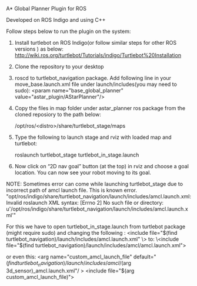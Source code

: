 
A* Global Planner Plugin for ROS

Developed on ROS Indigo and using C++


Follow steps below to run the plugin on the system:

1. Install turtlebot on ROS Indigo(or follow similar steps for other ROS versions ) as below:
   http://wiki.ros.org/turtlebot/Tutorials/indigo/Turtlebot%20Installation
   
2. Clone the repository to your desktop

3. roscd to turtlebot_navigation package. Add following line in your move_base.launch.xml file under launch/includes(you may need to  sudo): \<param name="base_global_planner" value="astar_plugin/AStarPlanner"/\>
     
4. Copy the files in map folder under astar_planner ros package from the cloned reposiory to the path below:

     /opt/ros/\<distro\>/share/turtlebot_stage/maps
     
5. Type the following to launch stage and rviz with loaded map and turtlebot:
    
   roslaunch turtlebot_stage turtlebot_in_stage.launch
   
6. Now click on “2D nav goal” button (at the top) in rviz and choose a goal location. You can now see your robot moving to its goal.

NOTE: Sometimes error can come while launching turtlebot_stage due to incorrect path of amcl launch file. This is known error.
"opt/ros/indigo/share/turtlebot_navigation/launch/includes/amcl.launch.xml: Invalid roslaunch XML syntax: [Errno 2] No such file or directory: u'/opt/ros/indigo/share/turtlebot_navigation/launch/includes/amcl.launch.xml'"

For this we have to open turtlebot_in_stage.launch from turtlebot package (might require sudo) and changing the following :
\<include file="$(find turtlebot_navigation)/launch/includes/amcl.launch.xml" \>
to: \<include file="$(find turtlebot_navigation)/launch/includes/amcl/amcl.launch.xml"\>

or  even this:
\<arg name="custom_amcl_launch_file" default="$(find turtlebot_navigation)/launch/includes/amcl/$(arg 3d_sensor)_amcl.launch.xml"/ \>
\<include file="$(arg custom_amcl_launch_file)"\>
